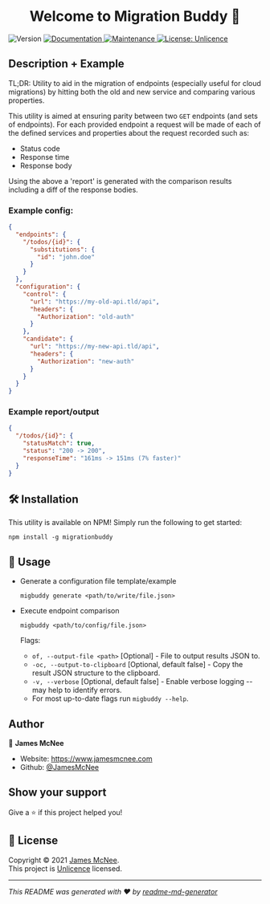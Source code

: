 <h1 align="center">Welcome to Migration Buddy 👋</h1>
<p>
  <img alt="Version" src="https://badge.fury.io/js/migrationbuddy.svg" />
  <a href="https://github.com/JamesMcNee/MigrationBuddy#readme" target="_blank">
    <img alt="Documentation" src="https://img.shields.io/badge/documentation-yes-brightgreen.svg" />
  </a>
  <a href="https://github.com/JamesMcNee/MigrationBuddy/graphs/commit-activity" target="_blank">
    <img alt="Maintenance" src="https://img.shields.io/badge/Maintained%3F-yes-green.svg" />
  </a>
  <a href="https://github.com/JamesMcNee/MigrationBuddy/blob/master/LICENSE.md" target="_blank">
    <img alt="License: Unlicence" src="https://img.shields.io/github/license/JamesMcNee/MigrationBuddy" />
  </a>
</p>

## Description + Example
TL;DR: Utility to aid in the migration of endpoints (especially useful for cloud migrations) by hitting both the old and new service and comparing various properties.

This utility is aimed at ensuring parity between two `GET` endpoints (and sets of endpoints). For each provided endpoint a request will be made of each of the defined services and properties about the request recorded such as:

- Status code
- Response time
- Response body

Using the above a 'report' is generated with the comparison results including a diff of the response bodies.

### Example config:
```json
{
  "endpoints": {
    "/todos/{id}": {
      "substitutions": {
        "id": "john.doe"
      }
    }
  },
  "configuration": {
    "control": {
      "url": "https://my-old-api.tld/api",
      "headers": {
        "Authorization": "old-auth"
      }
    },
    "candidate": {
      "url": "https://my-new-api.tld/api",
      "headers": {
        "Authorization": "new-auth"
      }
    }
  }
}
```

### Example report/output
```json
{
  "/todos/{id}": {
    "statusMatch": true,
    "status": "200 -> 200",
    "responseTime": "161ms -> 151ms (7% faster)"
  }
}
```

## 🛠 Installation
This utility is available on NPM! Simply run the following to get started:

`npm install -g migrationbuddy`

## 🚀 Usage

 - Generate a configuration file template/example
   
    `migbuddy generate <path/to/write/file.json>`
- Execute endpoint comparison

    `migbuddy <path/to/config/file.json>`
    
    Flags:
    - `of, --output-file <path>` [Optional] - File to output results JSON to.
    - `-oc, --output-to-clipboard` [Optional, default false] - Copy the result JSON structure to the clipboard.
    - `-v, --verbose` [Optional, default false] - Enable verbose logging -- may help to identify errors.
    - For most up-to-date flags run `migbuddy --help`.


## Author

👤 **James McNee**

* Website: https://www.jamesmcnee.com
* Github: [@JamesMcNee](https://github.com/JamesMcNee)

## Show your support

Give a ⭐️ if this project helped you!

## 📝 License

Copyright © 2021 [James McNee](https://github.com/JamesMcNee).<br />
This project is [Unlicence](https://github.com/JamesMcNee/MigrationBuddy/blob/master/LICENSE.md) licensed.

***
_This README was generated with ❤️ by [readme-md-generator](https://github.com/kefranabg/readme-md-generator)_